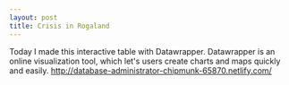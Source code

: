 ```yaml
---
layout: post
title: Crisis in Rogaland
---
```


Today I made this interactive table with Datawrapper. Datawrapper is an online visualization tool, which let's users create charts and maps quickly and easily. http://database-administrator-chipmunk-65870.netlify.com/
